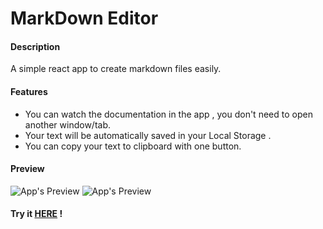 # MarkDown Editor
#### Description
A simple react app to create markdown files easily.
#### Features
* You can watch the documentation in the app , you don't need to open another window/tab.
* Your text will be automatically saved in your Local Storage .
* You can copy your text to clipboard with one button.

#### Preview
![App's Preview](https://i.gyazo.com/b7b6dcbec3e26f4fb8b670fad86d9def.png)
![App's Preview](https://i.gyazo.com/92883aed79190fa8da9b4d45d41286f2.png)


#### Try it [HERE](https://easymarkdown.netlify.app/) !


